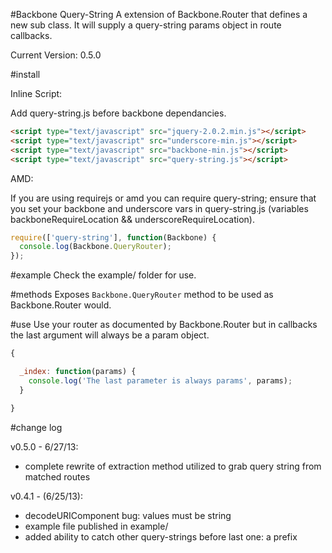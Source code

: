 #Backbone Query-String
A extension of Backbone.Router that defines a new sub class. It will supply a query-string params object in route callbacks.

Current Version: 0.5.0

#install

Inline Script:

Add query-string.js before backbone dependancies.

```html
<script type="text/javascript" src="jquery-2.0.2.min.js"></script>
<script type="text/javascript" src="underscore-min.js"></script>
<script type="text/javascript" src="backbone-min.js"></script>
<script type="text/javascript" src="query-string.js"></script>
```

AMD:

If you are using requirejs or amd you can require query-string; ensure that you set your backbone and underscore vars in query-string.js (variables backboneRequireLocation && underscoreRequireLocation).

```javascript
require(['query-string'], function(Backbone) {
  console.log(Backbone.QueryRouter);
});
```

#example
Check the example/ folder for use.

#methods
Exposes `Backbone.QueryRouter` method to be used as Backbone.Router would.

#use
Use your router as documented by Backbone.Router but in callbacks the last argument will always be a param object.
```javascript
{

  _index: function(params) {
    console.log('The last parameter is always params', params);
  }

}
```

#change log

v0.5.0 - 6/27/13:
  * complete rewrite of extraction method utilized to grab query string from matched routes

v0.4.1 - (6/25/13):
  * decodeURIComponent bug: values must be string
  * example file published in example/
  * added ability to catch other query-strings before last one: a prefix